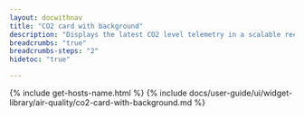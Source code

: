 ```yaml
---
layout: docwithnav
title: "CO2 card with background"
description: "Displays the latest CO2 level telemetry in a scalable rectangle card with the background image."
breadcrumbs: "true"
breadcrumbs-steps: "2"
hidetoc: "true"

---
```

{% include get-hosts-name.html %}
{% include docs/user-guide/ui/widget-library/air-quality/co2-card-with-background.md %}

